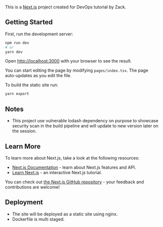 This is a [Next.js](https://nextjs.org/) project created for DevOps tutorial by Zack.

## Getting Started

First, run the development server:

```bash
npm run dev
# or
yarn dev
```

Open [http://localhost:3000](http://localhost:3000) with your browser to see the result.

You can start editing the page by modifying `pages/index.tsx`. The page auto-updates as you edit the file.

To build the static site run:

```bash
yarn export
```

## Notes

* This project use vulnerable lodash dependency on purpose to showcase security scan in the build pipeline and will update to new version later on the session.

## Learn More

To learn more about Next.js, take a look at the following resources:

- [Next.js Documentation](https://nextjs.org/docs) - learn about Next.js features and API.
- [Learn Next.js](https://nextjs.org/learn) - an interactive Next.js tutorial.

You can check out [the Next.js GitHub repository](https://github.com/vercel/next.js/) - your feedback and contributions are welcome!

## Deployment

* The site will be deployed as a static site using nginx.
* Dockerfile is multi staged.